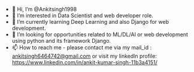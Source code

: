 - 👋 Hi, I’m @Ankitsingh1998
- 👀 I’m interested in Data Scientist and web developer role.
- 🌱 I’m currently learning Deep Learning and also Django for web development.
- 💞️ I’m looking for opportunities related to ML/DL/AI or web development using python and its framework Django.
- 📫 How to reach me - please contact me via my mail_id : ankitsingh6464742@gmail.com or visit my linkedln profile: https://www.linkedin.com/in/ankit-kumar-singh-11b3a4151/

<!---
Ankitsingh1998/Ankitsingh1998 is a ✨ special ✨ repository because its `README.md` (this file) appears on your GitHub profile.
You can click the Preview link to take a look at your changes.
--->
